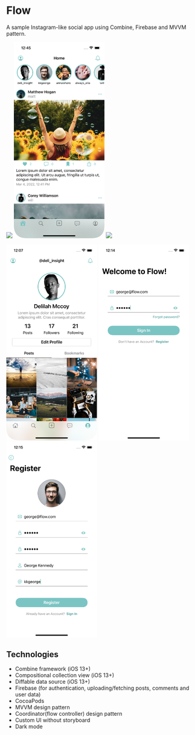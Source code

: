 # Flow
A sample Instagram-like social app using Combine, Firebase and MVVM pattern.

<img src="/Demo/demo.gif" width="240">   <img src="/Demo/home-screen.png" width="240">   <img src="/Demo/search-screen.png" width="240">

<img src="/Demo/profile-screen.png" width="240">   <img src="/Demo/login-screen.png" width="240">   <img src="/Demo/register-screen.png" width="240">   

## Technologies
- Combine framework (iOS 13+)
- Compositional collection view (iOS 13+)
- Diffable data source (iOS 13+)
- Firebase (for authentication, uploading/fetching posts, comments and user data)
- CocoaPods
- MVVM design pattern
- Coordinator(flow controller) design pattern
- Custom UI without storyboard
- Dark mode
